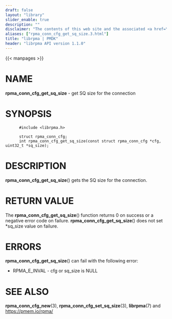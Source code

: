 ```yaml
---
draft: false
layout: "library"
slider_enable: true
description: ""
disclaimer: "The contents of this web site and the associated <a href=\"https://github.com/pmem\">GitHub repositories</a> are BSD-licensed open source."
aliases: ["rpma_conn_cfg_get_sq_size.3.html"]
title: "librpma | PMDK"
header: "librpma API version 1.1.0"
---
```

{{< manpages >}}

[comment]: <> (SPDX-License-Identifier: BSD-3-Clause)
[comment]: <> (Copyright 2020-2023, Intel Corporation)

# NAME

**rpma_conn_cfg_get_sq_size** - get SQ size for the connection

# SYNOPSIS

          #include <librpma.h>

          struct rpma_conn_cfg;
          int rpma_conn_cfg_get_sq_size(const struct rpma_conn_cfg *cfg, uint32_t *sq_size);

# DESCRIPTION

**rpma_conn_cfg_get_sq_size**() gets the SQ size for the connection.

# RETURN VALUE

The **rpma_conn_cfg_get_sq_size**() function returns 0 on success or a
negative error code on failure. **rpma_conn_cfg_get_sq_size**() does not
set \*sq_size value on failure.

# ERRORS

**rpma_conn_cfg_get_sq_size**() can fail with the following error:

-   RPMA_E\_INVAL - cfg or sq_size is NULL

# SEE ALSO

**rpma_conn_cfg_new**(3), **rpma_conn_cfg_set_sq_size**(3),
**librpma**(7) and https://pmem.io/rpma/

